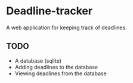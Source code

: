 # Deadline-tracker

A web application for keeping track of deadlines.

## TODO

- A database (sqlite)
- Adding deadlines to the database
- Viewing deadlines from the database
